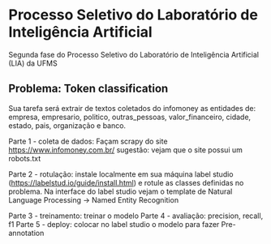 # Processo Seletivo do Laboratório de Inteligência Artificial
 Segunda fase do Processo Seletivo do Laboratório de Inteligência Artificial (LIA) da UFMS

## Problema: Token classification

Sua tarefa será extrair de textos coletados do infomoney as entidades de:   empresa,  empresario,  politico,  outras_pessoas, valor_financeiro, cidade,  estado,  pais,  organização e  banco.

Parte 1 - coleta de dados:
  Façam scrapy do site https://www.infomoney.com.br/
  sugestão: vejam que o site possui um robots.txt  

Parte 2 - rotulação:
   instale localmente em sua máquina label studio (https://labelstud.io/guide/install.html) e rotule as classes definidas no problema. Na interface do label studio vejam o template de Natural Language Processing -> Named Entity Recognition

Parte 3 - treinamento: treinar o modelo
Parte 4 - avaliação: precision, recall, f1
Parte 5 - deploy: colocar no label studio o modelo para fazer Pre-annotation

